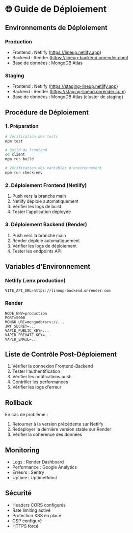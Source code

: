 # 🌐 Guide de Déploiement

## Environnements de Déploiement

### Production
- Frontend : Netlify (https://lineup.netlify.app)
- Backend : Render (https://lineup-backend.onrender.com)
- Base de données : MongoDB Atlas

### Staging
- Frontend : Netlify (https://staging-lineup.netlify.app)
- Backend : Render (https://staging-lineup.onrender.com)
- Base de données : MongoDB Atlas (cluster de staging)

## Procédure de Déploiement

### 1. Préparation

```bash
# Vérification des tests
npm test

# Build du frontend
cd client
npm run build

# Vérification des variables d'environnement
npm run check:env
```

### 2. Déploiement Frontend (Netlify)

1. Push vers la branche main
2. Netlify déploie automatiquement
3. Vérifier les logs de build
4. Tester l'application déployée

### 3. Déploiement Backend (Render)

1. Push vers la branche main
2. Render déploie automatiquement
3. Vérifier les logs de déploiement
4. Tester les endpoints API

## Variables d'Environnement

### Netlify (.env.production)

```env
VITE_API_URL=https://lineup-backend.onrender.com
```

### Render

```env
NODE_ENV=production
PORT=5000
MONGO_URI=mongodb+srv://...
JWT_SECRET=...
VAPID_PUBLIC_KEY=...
VAPID_PRIVATE_KEY=...
VAPID_EMAIL=...
```

## Liste de Contrôle Post-Déploiement

1. Vérifier la connexion Frontend-Backend
2. Tester l'authentification
3. Vérifier les notifications push
4. Contrôler les performances
5. Vérifier les logs d'erreur

## Rollback

En cas de problème :

1. Retourner à la version précédente sur Netlify
2. Redéployer la dernière version stable sur Render
3. Vérifier la cohérence des données

## Monitoring

- Logs : Render Dashboard
- Performance : Google Analytics
- Erreurs : Sentry
- Uptime : UptimeRobot

## Sécurité

- Headers CORS configurés
- Rate limiting activé
- Protection XSS en place
- CSP configuré
- HTTPS forcé